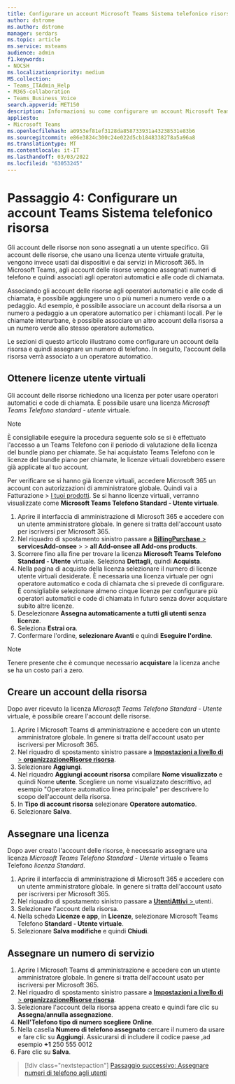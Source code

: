 ```yaml
---
title: Configurare un account Microsoft Teams Sistema telefonico risorsa
author: dstrome
ms.author: dstrome
manager: serdars
ms.topic: article
ms.service: msteams
audience: admin
f1.keywords:
- NOCSH
ms.localizationpriority: medium
MS.collection:
- Teams_ITAdmin_Help
- M365-collaboration
- Teams_Business_Voice
search.appverid: MET150
description: Informazioni su come configurare un account Microsoft Teams Sistema telefonico per l'uso con gli operatori automatici.
appliesto:
- Microsoft Teams
ms.openlocfilehash: a0953ef81ef3128da858733931a43238531e83b6
ms.sourcegitcommit: e86e3824c300c24e022d5cb1848338278a5a96a8
ms.translationtype: MT
ms.contentlocale: it-IT
ms.lasthandoff: 03/03/2022
ms.locfileid: "63053245"
---
```

# <a name="step-4-set-up-a-teams-phone-system-resource-account"></a>Passaggio 4: Configurare un account Teams Sistema telefonico risorsa

Gli account delle risorse non sono assegnati a un utente specifico. Gli account delle risorse, che usano una licenza utente virtuale gratuita, vengono invece usati dai dispositivi e dai servizi in Microsoft 365. In Microsoft Teams, agli account delle risorse vengono assegnati numeri di telefono e quindi associati agli operatori automatici e alle code di chiamata.

Associando gli account delle risorse agli operatori automatici e alle code di chiamata, è possibile aggiungere uno o più numeri a numero verde o a pedaggio. Ad esempio, è possibile associare un account della risorsa a un numero a pedaggio a un operatore automatico per i chiamanti locali. Per le chiamate interurbane, è possibile associare un altro account della risorsa a un numero verde allo stesso operatore automatico.

Le sezioni di questo articolo illustrano come configurare un account della risorsa e quindi assegnare un numero di telefono. In seguito, l'account della risorsa verrà associato a un operatore automatico.

## <a name="obtain-virtual-user-licenses"></a>Ottenere licenze utente virtuali

Gli account delle risorse richiedono una licenza per poter usare operatori automatici e code di chiamata. È possibile usare una licenza *Microsoft Teams Telefono standard - utente* virtuale.

> [!NOTE]
> È consigliabile eseguire la procedura seguente solo se si è effettuato l'accesso a un Teams Telefono con il periodo di valutazione della licenza del bundle piano per chiamate. Se hai acquistato Teams Telefono con le licenze del bundle piano per chiamate, le licenze virtuali dovrebbero essere già applicate al tuo account.
>
> Per verificare se si hanno già licenze virtuali, accedere Microsoft 365 un account con autorizzazioni di amministratore globale. Quindi vai a Fatturazione > [I tuoi prodotti](https://admin.microsoft.com/Adminportal/Home#/subscriptions). Se si hanno licenze virtuali, verranno visualizzate come **Microsoft Teams Telefono Standard - Utente virtuale**.

1. Aprire il interfaccia di amministrazione di Microsoft 365 e accedere con un utente amministratore globale. In genere si tratta dell'account usato per iscriversi per Microsoft 365.
2. Nel riquadro di spostamento sinistro passare a <a href="https://admin.microsoft.com/Adminportal/Home#/catalog" target="_blank">**BillingPurchase** > </a> **servicesAdd-onsee** >  >  **all Add-onsee all Add-ons products**.
3. Scorrere fino alla fine per trovare la licenza **Microsoft Teams Telefono Standard - Utente** virtuale. Seleziona **Dettagli**, quindi **Acquista**.
4. Nella pagina di acquisto della licenza selezionare il numero di licenze utente virtuali desiderate. È necessaria una licenza virtuale per ogni operatore automatico e coda di chiamata che si prevede di configurare. È consigliabile selezionare almeno cinque licenze per configurare più operatori automatici e code di chiamata in futuro senza dover acquistare subito altre licenze.
5. Deselezionare **Assegna automaticamente a tutti gli utenti senza licenze**.
6. Seleziona **Estrai ora**.
7. Confermare l'ordine, **selezionare Avanti** e quindi **Eseguire l'ordine**.

> [!NOTE]
> Tenere presente che è comunque necessario  **acquistare** la licenza anche se ha un costo pari a zero.

## <a name="create-a-resource-account"></a>Creare un account della risorsa

Dopo aver ricevuto la licenza *Microsoft Teams Telefono Standard - Utente* virtuale, è possibile creare l'account delle risorse.

1. Aprire l Microsoft Teams di amministrazione e accedere con un utente amministratore globale. In genere si tratta dell'account usato per iscriversi per Microsoft 365.
2. Nel riquadro di spostamento sinistro passare a <a href="https://admin.teams.microsoft.com/company-wide-settings/resource-accounts" target="_blank">**Impostazioni a livello di** >  **organizzazioneRisorse risorsa**</a>.
3. Selezionare **Aggiungi**.
4. Nel riquadro **Aggiungi account risorsa** compilare **Nome visualizzato** e quindi Nome **utente**. Scegliere un nome visualizzato descrittivo, ad esempio "Operatore automatico linea principale" per descrivere lo scopo dell'account della risorsa.
5. In **Tipo di account risorsa** selezionare **Operatore automatico**.
6. Selezionare **Salva**.

## <a name="assign-a-license"></a>Assegnare una licenza

Dopo aver creato l'account delle risorse, è necessario assegnare una licenza *Microsoft Teams Telefono Standard - Utente* virtuale o Teams Telefono *licenza Standard*.

1. Aprire il interfaccia di amministrazione di Microsoft 365 e accedere con un utente amministratore globale. In genere si tratta dell'account usato per iscriversi per Microsoft 365.
1. Nel riquadro di spostamento sinistro passare a <a href="https://admin.microsoft.com/Adminportal/Home#/users" target="_blank">**UtentiAttivi** > </a> utenti.
1. Selezionare l'account della risorsa.
1. Nella scheda **Licenze e app**, in **Licenze**, selezionare Microsoft Teams Telefono **Standard - Utente virtuale**.
1. Selezionare **Salva modifiche** e quindi **Chiudi**.

## <a name="assign-a-service-number"></a>Assegnare un numero di servizio

1. Aprire l Microsoft Teams di amministrazione e accedere con un utente amministratore globale. In genere si tratta dell'account usato per iscriversi per Microsoft 365.
1. Nel riquadro di spostamento sinistro passare a <a href="https://admin.teams.microsoft.com/company-wide-settings/resource-accounts" target="_blank">**Impostazioni a livello di** >  **organizzazioneRisorse risorsa**</a>.
1. Selezionare l'account della risorsa appena creato e quindi fare clic su **Assegna/annulla assegnazione**.
1. **Nell'Telefono tipo di numero scegliere** **Online**.
1. Nella casella **Numero di telefono assegnato** cercare il numero da usare e fare clic su **Aggiungi**. Assicurarsi di includere il codice paese ,ad esempio **+1** 250 555 0012
1. Fare clic su **Salva**.

> [!div class="nextstepaction"]
> [Passaggio successivo: Assegnare numeri di telefono agli utenti](set-up-assign-numbers.md)

